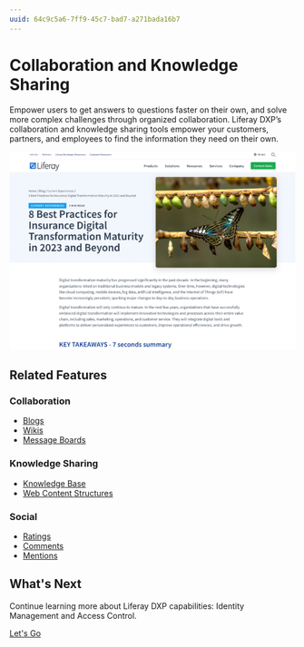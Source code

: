 ```yaml
---
uuid: 64c9c5a6-7ff9-45c7-bad7-a271bada16b7
---
```


# Collaboration and Knowledge Sharing

Empower users to get answers to questions faster on their own, and solve more complex challenges through organized collaboration. Liferay DXP’s collaboration and knowledge sharing tools empower your customers, partners, and employees to find the information they need on their own.

![Liferay provides a rich blogs experience out of the box.](./collaboration-and-knowledge-sharing/images/01.png)

## Related Features

### Collaboration

* [Blogs](https://learn.liferay.com/w/dxp/content-authoring-and-management/blogs/getting-started-with-blogs)
* [Wikis](https://learn.liferay.com/w/dxp/collaboration-and-social/wiki/getting-started-with-wikis)
* [Message Boards](https://learn.liferay.com/w/dxp/collaboration-and-social/message-boards/user-guide/getting-started-with-message-boards)

### Knowledge Sharing

* [Knowledge Base](https://learn.liferay.com/w/dxp/collaboration-and-social/knowledge-base/using-the-knowledge-base)
* [Web Content Structures](https://learn.liferay.com/w/dxp/content-authoring-and-management/web-content/web-content-structures/understanding-web-content-structures)

### Social

* [Ratings](https://learn.liferay.com/w/dxp/collaboration-and-social/social-tools/user-guide/using-the-ratings-system)
* [Comments](https://learn.liferay.com/w/dxp/site-building/creating-pages/using-content-pages/using-page-comments)
* [Mentions](https://learn.liferay.com/w/dxp/collaboration-and-social/notifications-and-requests/user-guide/mentioning-users)

## What's Next

Continue learning more about Liferay DXP capabilities: Identity Management and Access Control.

[Let's Go](./identity-management-and-access-control.md)
